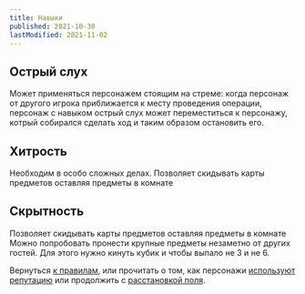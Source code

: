 ```yaml
---
title: Навыки
published: 2021-10-30
lastModified: 2021-11-02
---
```


## Острый слух

Может применяться персонажем стоящим на стреме: когда персонаж от другого игрока приближается к месту проведения операции, персонаж с навыком острый слух может переместиться к персонажу, котрый собирался сделать ход и таким образом остановить его.

## Хитрость

Необходим в особо сложных делах.
Позволяет скидывать карты предметов оставляя предметы в комнате

## Скрытность

Позволяет скидывать карты предметов оставляя предметы в комнате
Можно попробовать пронести крупные предметы незаметно от других гостей. Для этого нужно кинуть кубик и чтобы выпало не 3 и не 6.


Вернуться [к правилам](./), или прочитать о том, как персонажи [используют репутацию](./reputation) или продолжить с [расстановкой поля](./setup).